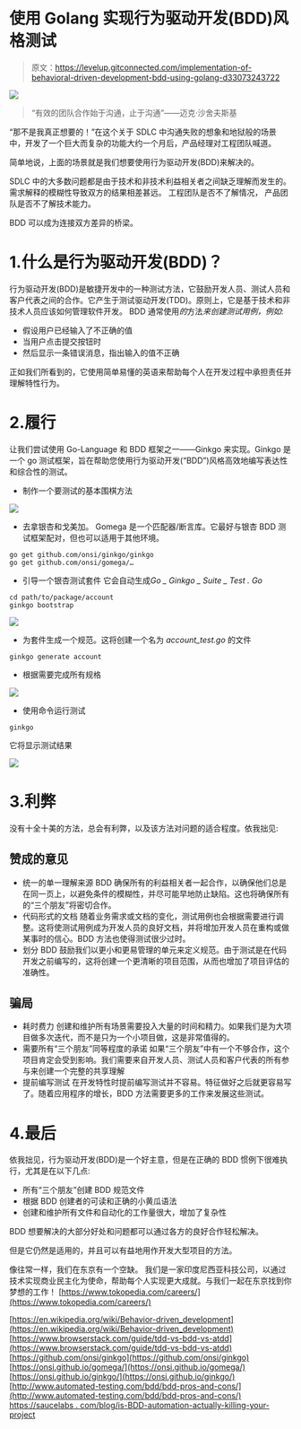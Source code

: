 # 使用 Golang 实现行为驱动开发(BDD)风格测试

> 原文：<https://levelup.gitconnected.com/implementation-of-behavioral-driven-development-bdd-using-golang-d33073243722>

![](img/3c6a021bcef536a8669b5d4f35299521.png)

> “有效的团队合作始于沟通，止于沟通”——迈克·沙舍夫斯基

“那不是我真正想要的！”在这个关于 SDLC 中沟通失败的想象和地狱般的场景中，开发了一个巨大而复杂的功能大约一个月后，产品经理对工程团队喊道。

简单地说，上面的场景就是我们想要使用行为驱动开发(BDD)来解决的。

SDLC 中的大多数问题都是由于技术和非技术利益相关者之间缺乏理解而发生的。需求解释的模糊性导致双方的结果相差甚远。
工程团队是否不了解情况，
产品团队是否不了解技术能力。

BDD 可以成为连接双方差异的桥梁。

# 1.什么是行为驱动开发(BDD)？

行为驱动开发(BDD)是敏捷开发中的一种测试方法，它鼓励开发人员、测试人员和客户代表之间的合作。它产生于测试驱动开发(TDD)。原则上，它是基于技术和非技术人员应该如何管理软件开发。
BDD 通常使用*的*方法*来创建测试用例，例如*:

*   假设用户已经输入了不正确的值
*   当用户点击提交按钮时
*   然后显示一条错误消息，指出输入的值不正确

正如我们所看到的，它使用简单易懂的英语来帮助每个人在开发过程中承担责任并理解特性行为。

# 2.履行

让我们尝试使用 Go-Language 和 BDD 框架之一——Ginkgo 来实现。Ginkgo 是一个 go 测试框架，旨在帮助您使用行为驱动开发(“BDD”)风格高效地编写表达性和综合性的测试。

*   制作一个要测试的基本围棋方法

![](img/3e159034d9a4dbaa654a7cb3903ea97c.png)

*   去拿银杏和戈美加。
    Gomega 是一个匹配器/断言库。它最好与银杏 BDD 测试框架配对，但也可以适用于其他环境。

```
go get github.com/onsi/ginkgo/ginkgo
go get github.com/onsi/gomega/…
```

*   引导一个银杏测试套件
    它会自动生成*Go _ Ginkgo _ Suite _ Test . Go*

```
cd path/to/package/account
ginkgo bootstrap
```

![](img/ab50ee85584722fb03c9445e5702cc33.png)

*   为套件生成一个规范。这将创建一个名为 *account_test.go* 的文件

`ginkgo generate account`

*   根据需要完成所有规格

![](img/7345b0c58688bb36d7288d2e1435ec9f.png)

*   使用命令运行测试

```
ginkgo
```

它将显示测试结果

![](img/d5042c546a739e4d46917ff7caa1545b.png)

# 3.利弊

没有十全十美的方法，总会有利弊，以及该方法对问题的适合程度。依我拙见:

## 赞成的意见

*   统一的单一理解来源
    BDD 确保所有的利益相关者一起合作，以确保他们总是在同一页上，以避免条件的模糊性，并尽可能早地防止缺陷。这也将确保所有的“三个朋友”将密切合作。
*   代码形式的文档
    随着业务需求或文档的变化，测试用例也会根据需要进行调整。这将使测试用例成为开发人员的良好文档，并将增加开发人员在重构或做某事时的信心。BDD 方法也使得测试很少过时。
*   划分
    BDD 鼓励我们以更小和更易管理的单元来定义规范。由于测试是在代码开发之前编写的，这将创建一个更清晰的项目范围，从而也增加了项目评估的准确性。

## 骗局

*   耗时费力
    创建和维护所有场景需要投入大量的时间和精力。如果我们是为大项目做多次迭代，而不是只为一个小项目做，这是非常值得的。
*   需要所有“三个朋友”同等程度的承诺
    如果“三个朋友”中有一个不够合作，这个项目肯定会受到影响。我们需要来自开发人员、测试人员和客户代表的所有参与来创建一个完整的共享理解
*   提前编写测试
    在开发特性时提前编写测试并不容易。特征做好之后就更容易写了。随着应用程序的增长，BDD 方法需要更多的工作来发展这些测试。

# 4.最后

依我拙见，行为驱动开发(BDD)是一个好主意，但是在正确的 BDD 惯例下很难执行，尤其是在以下几点:

*   所有“三个朋友”创建 BDD 规范文件
*   根据 BDD 创建者的可读和正确的小黄瓜语法
*   创建和维护所有文件和自动化的工作量很大，增加了复杂性

BDD 想要解决的大部分好处和问题都可以通过各方的良好合作轻松解决。

但是它仍然是适用的，并且可以有益地用作开发大型项目的方法。

像往常一样，我们在东京有一个空缺。
我们是一家印度尼西亚科技公司，以通过技术实现商业民主化为使命，帮助每个人实现更大成就。与我们一起在东京找到你梦想的工作！
[https://www.tokopedia.com/careers/](https://www.tokopedia.com/careers/)

[https://en.wikipedia.org/wiki/Behavior-driven_development](https://en.wikipedia.org/wiki/Behavior-driven_development)
[https://www.browserstack.com/guide/tdd-vs-bdd-vs-atdd](https://www.browserstack.com/guide/tdd-vs-bdd-vs-atdd)
[https://github.com/onsi/ginkgo](https://github.com/onsi/ginkgo)
[https://onsi.github.io/gomega/](https://onsi.github.io/gomega/)
[https://onsi.github.io/ginkgo/](https://onsi.github.io/ginkgo/)
[http://www.automated-testing.com/bdd/bdd-pros-and-cons/](http://www.automated-testing.com/bdd/bdd-pros-and-cons/)
[https://saucelabs . com/blog/is-BDD-automation-actually-killing-your-project](https://saucelabs.com/blog/is-bdd-automation-actually-killing-your-project)